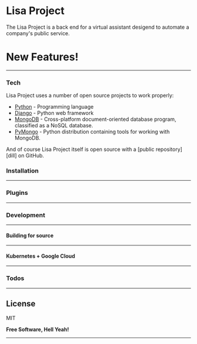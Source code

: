 # Lisa Project

The Lisa Project is a back end for a virtual assistant desigend to automate a company's public service.

# New Features!

 ------------------

### Tech

Lisa Project uses a number of open source projects to work properly:

* [Python](https://www.python.org/) - Programming language
* [Django](https://www.djangoproject.com/) - Python web framework
* [MongoDB](https://www.mongodb.com/) - Cross-platform document-oriented database program, classified as a NoSQL database.
* [PyMongo](https://pymongo.readthedocs.io/en/stable/) - Python distribution containing tools for working with MongoDB.

And of course Lisa Project itself is open source with a [public repository][dill]
 on GitHub.

### Installation

--------

### Plugins

-----------------------


### Development

------------

#### Building for source
---------

#### Kubernetes + Google Cloud

---------------------------


### Todos

 ------------

License
----

MIT


**Free Software, Hell Yeah!**

-----------------